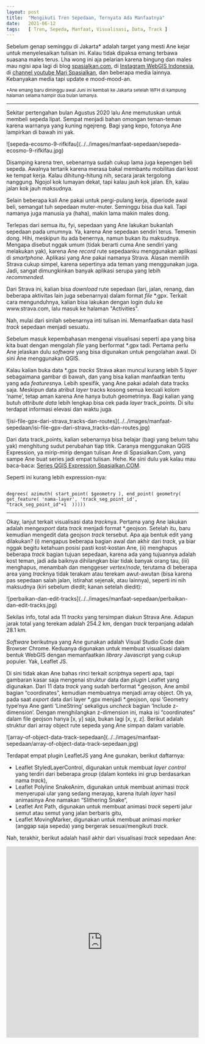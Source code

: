 ```yaml
---
layout: post
title:  "Mengikuti Tren Sepedaan, Ternyata Ada Manfaatnya"
date:   2021-06-12
tags:   [ Tren, Sepeda, Manfaat, Visualisasi, Data, Track ]
---
```

<p class="intro"><span class="dropcap">S</span>ebelum genap seminggu di Jakarta* adalah target yang mesti Ane kejar untuk menyelesaikan tulisan ini. Kalau tidak dipaksa emang terbawa suasana males terus. Lha wong ini aja pelarian karena bingung dan males mau ngisi apa lagi di blog <a href="https://spasialkan.com" title="spasialkan.com" target="_blank">spasialkan.com</a>, di <a href="https://www.instagram.com/webgisindonesia" title="Instagram WebGIS Indonesia" target="_blank">Instagram WebGIS Indonesia</a>, di <a href="https://www.youtube.com/marispasialkan" title="channel youtube Mari Spasialkan" target="_blank">channel youtube Mari Spasialkan</a>, dan beberapa media lainnya. Kebanyakan media tapi update e mood-mood-an.
</p>
<sup>
*Ane emang baru diminggu awal Juni ini kembali ke Jakarta setelah WFH di kampung halaman selama hampir dua bulan lamanya.
</sup>
<hr>
<p>
Sekitar pertengahan bulan Agustus 2020 lalu Ane memutuskan untuk membeli sepeda lipat. Sempat menjadi bahan omongan teman-teman karena warnanya yang kuning ngejreng. Bagi yang kepo, fotonya Ane lampirkan di bawah ini yak.
</p>
![sepeda-ecosmo-9-rifkifau](../../images/manfaat-sepedaan/sepeda-ecosmo-9-rifkifau.jpg)
<p>
Disamping karena tren, sebenarnya sudah cukup lama juga kepengen beli sepeda. Awalnya tertarik karena merasa bakal membantu mobilitas dari kost ke tempat kerja. Kalau dihitung-hitung nih, secara jarak tergolong nanggung. Ngojol kok lumayan dekat, tapi kalau jauh kok jalan. Eh, kalau jalan kok jauh maksudnya.
</p>
<p>
Selain beberapa kali Ane pakai untuk pergi-pulang kerja, diperiode awal beli, semangat tuh sepedaan muter-muter. Seminggu bisa dua kali. Tapi namanya juga manusia ya (haha), makin lama makin males dong.
</p>
<p>
Terlepas dari semua itu, fyi, sepedaan yang Ane lakukan bukanlah sepedaan pada umumnya. Ya, karena Ane sepedaan sendiri terus. Temenin dong. Hihi, meskipun itu ada benernya, namun bukan itu maksudnya. Mengapa disebut nggak umum (tidak berarti cuma Ane sendiri yang melakukan yak), karena Ane <em>record</em> rute sepedaanku menggunakan aplikasi di <em>smartphone</em>. Aplikasi yang Ane pakai namanya Strava. Alasan memilih Strava cukup simpel, karena sepertinya ada teman yang menggunakan juga. Jadi, sangat dimungkinkan banyak aplikasi serupa yang lebih <em>recommended</em>.
</p>
<p>
Dari Strava ini, kalian bisa <em>download</em> rute sepedaan (lari, jalan, renang, dan beberapa aktivitas lain juga sebenarnya) dalam format <em>file</em> *.gpx. Terkait cara mengunduhnya, kalian bisa lakukan dengan login dulu ke www.strava.com, lalu masuk ke halaman "Activities".
</p>
<p>
Nah, mulai dari sinilah sebenarnya inti tulisan ini. Memanfaatkan data hasil <em>track</em> sepedaan menjadi sesuatu.
</p>
<p>
Sebelum masuk kepembahasan mengenai visualisasi seperti apa yang bisa kita buat dengan mengolah <em>file</em> yang berformat *.gpx tadi. Pertama perlu Ane jelaskan dulu <em>software</em> yang bisa digunakan untuk pengolahan awal. Di sini Ane menggunakan QGIS.
</p>
<p>
Kalau kalian buka data *.gpx <em>tracks</em> Strava akan muncul kurang lebih 5 <em>layer</em> sebagaimana gambar di bawah, dan yang bisa kalian manfaatkan tentu yang ada <em>features</em>nya. Lebih spesifik, yang Ane pakai adalah data tracks saja. Meskipun data atribut <em>layer</em> tracks kosong semua kecuali kolom ‘name’, tetap aman karena Ane hanya butuh geometrinya. Bagi kalian yang butuh <em>attribute data</em> lebih lengkap bisa cek pada <em>layer</em> track_points. Di situ terdapat informasi elevasi dan waktu juga.
</p>
![isi-file-gpx-dari-strava_tracks-dan-routes](../../images/manfaat-sepedaan/isi-file-gpx-dari-strava_tracks-dan-routes.jpg)
<p>
Dari data track_points, kalian sebenarnya bisa belajar (bagi yang belum tahu yak) menghitung sudut perubahan tiap titik. Caranya menggunakan QGIS Expression, ya mirip-mirip dengan tulisan Ane di Spasialkan.Com, yang sampe Ane buat series jadi empat tulisan. Hehe. Ke sini dulu yak kalau mau baca-baca: <a href="https://spasialkan.com/category/qgis-expressions" title="Series QGIS Expression Spasialkan.COM" target="_blank">Series QGIS Expression Spasialkan.COM</a>.
</p>
<p>
Seperti ini kurang lebih expression-nya:
</p>
<code>
degrees( azimuth( start_point( $geometry ), end_point( geometry( get_feature( 'nama-layer', 'track_seg_point_id',  "track_seg_point_id"+1  )))))
</code>
<hr>
<p>
Okay, lanjut terkait visualisasi data <em>track</em>nya. Pertama yang Ane lakukan adalah meng<em>export</em> data <em>track</em> menjadi format *.geojson. Setelah itu, baru kemudian mengedit data geojson <em>track</em> tersebut. Apa aja bentuk edit yang dilakukan? (i) mengapus beberapa bagian awal dan akhir dari <em>track</em>, ya biar nggak begitu ketahuan posisi pasti kost-kostan Ane, (ii) menghapus beberapa <em>track</em> bagian tujuan sepedaan, karena ada yang tujuannya adalah kost teman, jadi ada baiknya dihilangkan biar tidak banyak orang tau, (iii) menghapus, menambah dan menggeser <em>vertex</em>/<em>node</em>, terutama di beberapa area yang <em>track</em>nya tidak terakam atau terekam awut-awutan (bisa karena pas sepedaan salah jalan, istirahat sejenak, atau lainnya), seperti ini nih maksudnya (kiri sebelum diedit; kanan setelah diedit):
</p>
![perbaikan-dan-edit-tracks](../../images/manfaat-sepedaan/perbaikan-dan-edit-tracks.jpg)
<p>
Sekilas info, total ada 11 <em>tracks</em> yang tersimpan diakun Strava Ane. Adapun jarak total yang terekam adalah 254.2 km, dengan <em>track</em> terpanjang adalah 28.1 km.
</p>
<p>
<em>Software</em> berikutnya yang Ane gunakan adalah Visual Studio Code dan Browser Chrome. Keduanya digunakan untuk membuat visualisasi dalam bentuk WebGIS dengan memanfaatkan <em>library</em> Javascript yang cukup populer. Yak, Leaflet JS.
</p>
<p>
Di sini tidak akan Ane bahas rinci terkait <em>script</em>nya seperti apa, tapi gambaran kasar saja mengenai struktur data dan <em>plugin</em> Leaflet yang digunakan. Dari 11 data <em>track</em> yang sudah berformat *.geojson, Ane ambil bagian “coordinates”, kemudian membuatnya menjadi array object. Oh ya, pada saat <em>export</em> data dari layer *.gpx menjadi *.geojson, opsi ‘Geometry type’nya Ane ganti ‘LineString’ sekaligus <em>uncheck</em> bagian ‘Include z-dimension’. Dengan menghilangkan z-dimension ini, maka isi “coordinates” dalam file geojson hanya [x, y] saja, bukan lagi [x, y, z]. Berikut adalah struktur dari array object rute sepeda yang Ane simpan dalam variable.
</p>
![array-of-object-data-track-sepedaan](../../images/manfaat-sepedaan/array-of-object-data-track-sepedaan.jpg)
<p>
Terdapat empat plugin LeafletJS yang Ane gunakan, berikut daftarnya:
  <ul>
    <li>Leaflet StyledLayerControl, digunakan untuk membuat <em>layer control</em> yang terdiri dari beberapa <em>group</em> (dalam konteks ini grup berdasarkan nama <em>track</em>),</li>
    <li>Leaflet Polyline SnakeAnim, digunakan untuk membuat animasi <em>track</em> menyerupai ular yang sedang merayap, karena itulah <em>layer</em> hasil animasinya Ane namakan “Slithering Snake”,</li>
    <li>Leaflet Ant Path, digunakan untuk membuat animasi <em>track</em> seperti jalur semut atau semut yang jalan berbaris gitu,</li>
    <li>Leaflet MovingMarker, digunakan untuk membuat animasi <em>marker</em> (anggap saja sepeda) yang bergerak sesuai/mengikuti <em>track</em>.</li>
  </ul>
</p>
<p>
Nah, terakhir, berikut adalah hasil akhir dari visualisasi <em>track</em> sepedaan Ane:
</p>
 <iframe src="https://rifkifau.github.io/visualisasi-animasi-track-sepeda" height="500px" width="100%" frameborder="0"></a></iframe>
